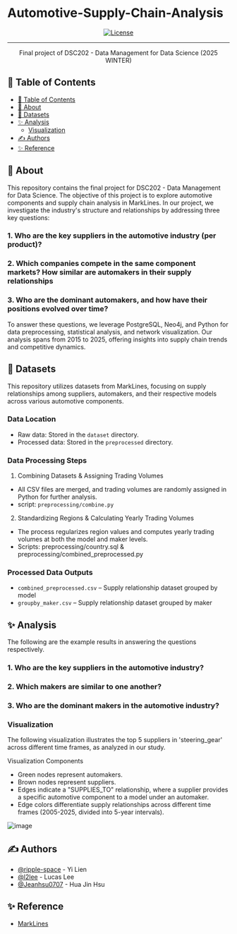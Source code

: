# Automotive-Supply-Chain-Analysis

<div align="center">

[![License](https://img.shields.io/badge/license-MIT-blue.svg)](/LICENSE)

</div>

---

<p align="center"> Final project of DSC202 - Data Management for Data Science (2025 WINTER)
    <br> 
</p>

## 📝 Table of Contents

- [📝 Table of Contents](#-table-of-contents)
- [🧐 About ](#-about-)
- [📂 Datasets ](#-datasets-)
- [✨ Analysis ](#-analysis-)
  - [Visualization](#visualization)
- [✍️ Authors ](#️-authors-)
- [✨ Reference ](#-reference-)

## 🧐 About <a name = "about"></a>

This repository contains the final project for DSC202 - Data Management for Data Science. The objective of this project is to explore automotive components and supply chain analysis in MarkLines. In our project, we investigate the industry's structure and relationships by addressing three key questions:
### 1. Who are the key suppliers in the automotive industry (per product)?
### 2. Which companies compete in the same component markets? How similar are automakers in their supply relationships
### 3. Who are the dominant automakers, and how have their positions evolved over time?

To answer these questions, we leverage PostgreSQL, Neo4j, and Python for data preprocessing, statistical analysis, and network visualization. Our analysis spans from 2015 to 2025, offering insights into supply chain trends and competitive dynamics.

## 📂 Datasets <a name="datasets"></a>
This repository utilizes datasets from MarkLines, focusing on supply relationships among suppliers, automakers, and their respective models across various automotive components.
### Data Location
* Raw data: Stored in the `dataset` directory.
* Processed data: Stored in the `preprocessed` directory.

### Data Processing Steps
1. Combining Datasets & Assigning Trading Volumes
* All CSV files are merged, and trading volumes are randomly assigned in Python for further analysis.
* script: `preprocessing/combine.py`
2. Standardizing Regions & Calculating Yearly Trading Volumes
* The process regularizes region values and computes yearly trading volumes at both the model and maker levels.
* Scripts: preprocessing/country.sql & preprocessing/combined_preprocessed.py

### Processed Data Outputs
* `combined_preprocessed.csv` – Supply relationship dataset grouped by model
* `groupby_maker.csv` – Supply relationship dataset grouped by maker

## ✨ Analysis <a name="analysis"></a>

The following are the example results in answering the questions respectively.
### 1. Who are the key suppliers in the automotive industry?
### 2. Which makers are similar to one another?
### 3. Who are the dominant makers in the automotive industry?

### Visualization

The following visualization illustrates the top 5 suppliers in 'steering_gear' across different time frames, as analyzed in our study.

Visualization Components
* Green nodes represent automakers.
* Brown nodes represent suppliers.
* Edges indicate a "SUPPLIES_TO" relationship, where a supplier provides a specific automotive component to a model under an automaker.
* Edge colors differentiate supply relationships across different time frames (2005-2025, divided into 5-year intervals).

![image](https://github.com/...)


## ✍️ Authors <a name="authors"></a>
- [@ripple-space](https://github.com/ripple-space) - Yi Lien
- [@l2lee](https://github.com/l2lee) - Lucas Lee
- [@Jeanhsu0707](https://github.com/Jeanhsu0707) - Hua Jin Hsu


## ✨ Reference <a name="reference"></a>
- [MarkLines](https://www.marklines.com/en/)
